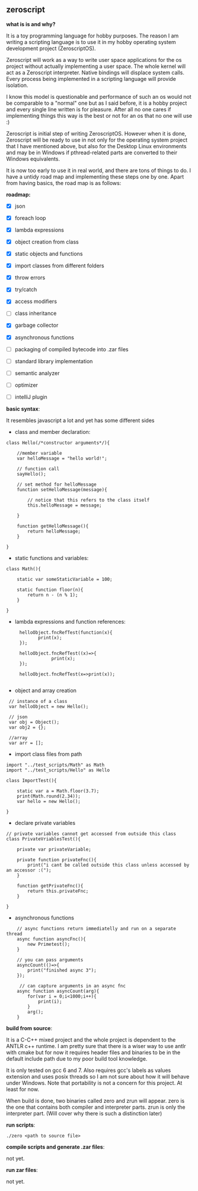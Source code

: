 ## zeroscript

**what is is and why?**

It is a toy programming language for hobby purposes. The reason I am writing a scripting language is to use it in my hobby operating system development project (ZeroscriptOS).

Zeroscript will work as a way to write user space applications for the os project without actually implementing a user space. The whole kernel will act as a Zeroscript interpreter.
Native bindings will displace system calls. Every process being implemented in a scripting language will provide isolation.

I know this model is questionable and performance of such an os would not be comparable to a "normal" one but as I said before, it is a hobby project and every single line written is for pleasure.
After all no one cares if implementing things this way is the best or not for an os that no one will use :)

Zeroscript is initial step of writing ZeroscriptOS. However when it is done, Zeroscript will be ready to use in not only for the operating system project that I have mentioned above, but also for the Desktop Linux environments and may be in Windows if pthread-related parts are converted to their Windows equivalents.

It is now too early to use it in real world, and there are tons of things to do. I have a untidy road map and implementing these steps one by one. Apart from having basics, the road map is as follows:

**roadmap:**

- [X] json

- [X] foreach loop 

- [X] lambda expressions 

- [X] object creation from class 

- [X] static objects and functions 

- [X] import classes from different folders

- [X] throw errors

- [X] try/catch

- [X] access modifiers

- [ ] class inheritance

- [X] garbage collector

- [X] asynchronous functions

- [ ] packaging of compiled bytecode into .zar files

- [ ] standard library implementation

- [ ] semantic analyzer

- [ ] optimizer 

- [ ] intelliJ plugin

**basic syntax**:

It resembles javascript a lot and yet has some different sides

- class and member declaration:

```
class Hello(/*constructor arguments*/){

    //member variable
    var helloMessage = "hello world!";

    // function call
    sayHello();

    // set method for helloMessage
    function setHelloMessage(message){

        // notice that this refers to the class itself
        this.helloMessage = message;

    }

    function getHelloMessage(){
        return helloMessage;
    }

}
```

- static functions and variables:

```
class Math(){

    static var someStaticVariable = 100;

    static function floor(n){
        return n - (n % 1);
    }

}
```

- lambda expressions and function references:

```
     helloObject.fncRefTest(function(x){
            print(x);
     });

     helloObject.fncRefTest((x)=>{
                 print(x);
     });

     helloObject.fncRefTest(x=>print(x));


```

- object and array creation

```
 // instance of a class
 var helloObject = new Hello();

 // json
 var obj = Object();
 var obj2 = {};

 //array
 var arr = [];

```

- import class files from path

```
import "../test_scripts/Math" as Math
import "../test_scripts/Hello" as Hello

class ImportTest(){

    static var a = Math.floor(3.7);
    print(Math.round(2.34));
    var hello = new Hello();

}

```

- declare private variables

```
// private variables cannot get accessed from outside this class
class PrivateVriablesTest(){

    private var privateVariable;

    private function privateFnc(){
        print("i cant be called outside this class unless accessed by an accessor :(");
    }

    function getPrivateFnc(){
        return this.privateFnc;
    }

}
```

- asynchronous functions

```
    // async functions return immediatelly and run on a separate thread
    async function asyncFnc(){
        new Primetest();
    }

    // you can pass arguments
    asyncCount(()=>{
        print("finished async 3");
    });

     // can capture arguments in an async fnc
    async function asyncCount(arg){
        for(var i = 0;i<1000;i++){
            print(i);
        }
        arg();
    }
```

**build from source**:

It is a C-C++ mixed project and the whole project is dependent to the ANTLR c++ runtime. I am pretty sure that there is a wiser way to use antlr with cmake but for now it requires header files and binaries to be in the default include path due to my poor build tool knowledge.

It is only tested on gcc 6 and 7. Also requires gcc's labels as values extension and uses posix threads so I am not sure about how it will behave under Windows.
Note that portability is not a concern for this project. At least for now.

When build is done, two binaries called zero and zrun will appear. zero is the one that contains both compiler and interpreter parts. zrun is only the interpreter part. (Will cover why there is such a distinction later)

**run scripts**:

```
./zero <path to source file>
```

**compile scripts and generate .zar files**:

not yet.

**run zar files**:

not yet.
